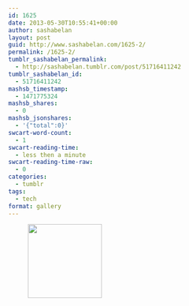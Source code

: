 ```yaml
---
id: 1625
date: 2013-05-30T10:55:41+00:00
author: sashabelan
layout: post
guid: http://www.sashabelan.com/1625-2/
permalink: /1625-2/
tumblr_sashabelan_permalink:
  - http://sashabelan.tumblr.com/post/51716411242
tumblr_sashabelan_id:
  - 51716411242
mashsb_timestamp:
  - 1471775324
mashsb_shares:
  - 0
mashsb_jsonshares:
  - '{"total":0}'
swcart-word-count:
  - 1
swcart-reading-time:
  - less then a minute
swcart-reading-time-raw:
  - 0
categories:
  - tumblr
tags:
  - tech
format: gallery
---
```

<div id='gallery-383' class='gallery galleryid-1625 gallery-columns-3 gallery-size-thumbnail'>
  <figure class='gallery-item'> 
  
  <div class='gallery-icon landscape'>
    <a href='http://www.sashabelan.ru/1625-2/attachment/1626/'><img width="150" height="150" src="http://www.sashabelan.ru/wp-content/uploads/2013/05/tumblr_mnlyctlZOa1qarj97o1_500-150x150.jpg" class="attachment-thumbnail size-thumbnail" alt="" /></a>
  </div></figure>
</div>